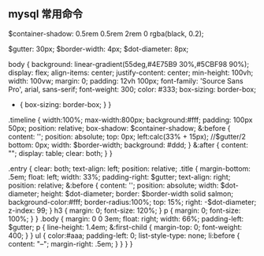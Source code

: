 ﻿## mysql 常用命令



$container-shadow: 0.5rem 0.5rem 2rem 0 rgba(black, 0.2);

$gutter: 30px;
$border-width: 4px;
$dot-diameter: 8px;

body {
  background: linear-gradient(55deg,#4E75B9 30%,#5CBF98 90%);
  display: flex;
  align-items: center;
  justify-content: center;
  min-height: 100vh;
  width: 100vw;
  margin: 0;
  padding: 12vh 100px;
  font-family: 'Source Sans Pro', arial, sans-serif;
  font-weight: 300;
  color: #333;
  box-sizing: border-box;
  * {
    box-sizing: border-box;
  }
}

.timeline {
  width:100%;
  max-width:800px;
  background:#fff;
  padding: 100px 50px;
  position: relative;
  box-shadow: $container-shadow;
  &:before {
    content: '';
    position: absolute;
    top: 0px;
    left:calc(33% + 15px); //$gutter/2
    bottom: 0px;
    width: $border-width;
    background: #ddd;
  }
  &:after {
    content: "";
    display: table;
    clear: both;
  } 
}

.entry {
  clear: both;
  text-align: left;
  position: relative;
  .title {
    margin-bottom: .5em;
    float: left;
    width: 33%;
    padding-right: $gutter;
    text-align: right;
    position: relative;
    &:before {
      content: '';
      position: absolute;
      width: $dot-diameter;
      height: $dot-diameter;
      border: $border-width solid salmon;
      background-color:#fff;
      border-radius:100%;
      top: 15%;
      right: -$dot-diameter;
      z-index: 99;
    }
    h3 {
      margin: 0;
      font-size: 120%;
    }
    p {
      margin: 0;
      font-size: 100%;
    }
  }
  .body {
    margin: 0 0 3em;
    float: right;
    width: 66%;
    padding-left: $gutter;
    p {
      line-height: 1.4em;
      &:first-child {
        margin-top: 0;
        font-weight: 400;
      }
    }
    ul {
      color:#aaa;
      padding-left: 0;
      list-style-type: none;
      li:before {
        content: "–";
        margin-right: .5em;
      }
    }
  }
}
